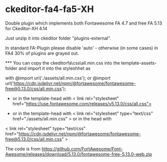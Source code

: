 # ckeditor-fa4-fa5-XH
 Double plugin which implements both Fontawesome  FA 4.7 and free FA 5.13 for Ckeditor-XH 4.14

Just unzip it into ckeditor folder "plugins-external". 

In standard FA-Plugin please disable 'auto' - otherwise (in some cases) in FA4 30% of plugins are grayed out. 

*** You can copy the  ckeditorfa\css\all.min.css  into the template-assets-folder and import it into the styleshhet as

 with  @import url('./assets/all.min.css');   or   @import url('https://cdn.jsdelivr.net/npm/@fortawesome/fontawesome-free@5.13.0/css/all.min.css');   
 
* or in the template-head with < link rel="stylesheet" href="https://use.fontawesome.com/releases/v5.13.0/css/all.css">

* or in the template-head with  < link rel="stylesheet" type="text/css" href="./assets/all.min.css" >    or in the head with 

< link rel="stylesheet" type="text/css" href="https://cdn.jsdelivr.net/npm/@fortawesome/fontawesome-free@5.13.0/css/all.min.css" >

The code is from https://github.com/FortAwesome/Font-Awesome/releases/download/5.13.0/fontawesome-free-5.13.0-web.zip

